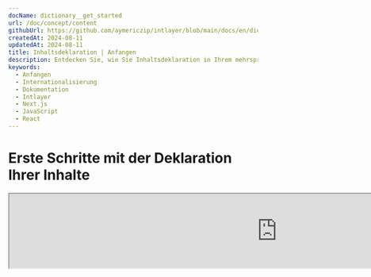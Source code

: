 ```yaml
---
docName: dictionary__get_started
url: /doc/concept/content
githubUrl: https://github.com/aymericzip/intlayer/blob/main/docs/en/dictionary/get_started.md
createdAt: 2024-08-11
updatedAt: 2024-08-11
title: Inhaltsdeklaration | Anfangen
description: Entdecken Sie, wie Sie Inhaltsdeklaration in Ihrem mehrsprachigen Website deklarieren und verwenden. Befolgen Sie die Schritte in dieser Online-Dokumentation, um Ihr Projekt in wenigen Minuten einzurichten.
keywords:
  - Anfangen
  - Internationalisierung
  - Dokumentation
  - Intlayer
  - Next.js
  - JavaScript
  - React
---
```


# Erste Schritte mit der Deklaration Ihrer Inhalte

<iframe title="i18n, Markdown, JSON… one single solution to manage it all | Intlayer" class="m-auto aspect-[16/9] w-full overflow-hidden rounded-lg border-0" allow="autoplay; gyroscope;" loading="lazy" width="1080" height="auto" src="https://www.youtube.com/embed/1VHgSY_j9_I?autoplay=0&amp;origin=http://intlayer.org&amp;controls=0&amp;rel=1"/>

## Dateierweiterungen

Standardmäßig überwacht Intlayer alle Dateien mit den folgenden Erweiterungen für Inhaltsdeklarationen:

- `.content.json`
- `.content.ts`
- `.content.tsx`
- `.content.js`
- `.content.jsx`
- `.content.mjs`
- `.content.mjx`
- `.content.cjs`
- `.content.cjx`

Die Anwendung sucht standardmäßig nach Dateien, die dem Glob-Muster `./src/**/*.content.{json,ts,tsx,js,jsx,mjs,mjx,cjs,cjx}` entsprechen.

Diese Standarderweiterungen sind für die meisten Anwendungen geeignet. Wenn Sie jedoch spezifische Anforderungen haben, lesen Sie den [Leitfaden zur Anpassung von Inhaltserweiterungen](https://github.com/aymericzip/intlayer/blob/main/docs/de/configuration.md#content-configuration), um Anweisungen zur Verwaltung zu erhalten.

Für eine vollständige Liste der Konfigurationsoptionen besuchen Sie die Konfigurationsdokumentation.

## Deklarieren Sie Ihre Inhalte

Erstellen und verwalten Sie Ihre Wörterbücher:

```tsx fileName="src/example.content.tsx" contentDeclarationFormat="typescript"
import { t, enu, cond, nest, md, type Dictionary } from "intlayer";

interface Content {
  imbricatedContent: {
    imbricatedContent2: {
      stringContent: string;
      numberContent: number;
      booleanContent: boolean;
      javaScriptContent: string;
    };
  };
  multilingualContent: string;
  quantityContent: string;
  conditionalContent: string;
  externalContent: string;
  insertionContent: string;
  fileContent: string;
  nestedContent: any;
  markdownContent: any;
  jsxContent: any;
}

export default {
  key: "page",
  content: {
    imbricatedContent: {
      imbricatedContent2: {
        stringContent: "Hallo Welt",
        numberContent: 123,
        booleanContent: true,
        javaScriptContent: `${process.env.NODE_ENV}`,
      },
    },
    multilingualContent: t({
      en: "Englischer Inhalt",
      "en-GB": "Englischer Inhalt (UK)",
      fr: "Französischer Inhalt",
      es: "Spanischer Inhalt",
    }),
    quantityContent: enu({
      "<-1": "Weniger als minus ein Auto",
      "-1": "Minus ein Auto",
      "0": "Keine Autos",
      "1": "Ein Auto",
      ">5": "Einige Autos",
      ">19": "Viele Autos",
    }),
    conditionalContent: cond({
      true: "Validierung ist aktiviert",
      false: "Validierung ist deaktiviert",
    }),
    nestedContent: nest(
      "navbar", // Der Schlüssel des zu verschachtelnden Wörterbuchs
      "login.button" // [Optional] Der Pfad zum zu verschachtelnden Inhalt
    ),
    externalContent: fetch("https://example.com").then((res) => res.json())
    markdownContent: md("# Markdown-Beispiel"),

    /*
     * Nur verfügbar mit `react-intlayer` oder `next-intlayer`
     */
    jsxContent: <h1>Mein Titel</h1>,
  },
} satisfies Dictionary<Content>; // [optional] Dictionary ist generisch und ermöglicht es Ihnen, die Formatierung Ihres Wörterbuchs zu stärken
```

```javascript fileName="src/example.content.mjx" contentDeclarationFormat="esm"
import { t, enu, cond, nest, md } from "intlayer";

/** @type {import('intlayer').Dictionary} */
export default {
  key: "page",
  content: {
    imbricatedContent: {
      imbricatedContent2: {
        stringContent: "Hallo Welt",
        numberContent: 123,
        booleanContent: true,
        javaScriptContent: `${process.env.NODE_ENV}`,
      },
      imbricatedArray: [1, 2, 3],
    },
    multilingualContent: t({
      en: "Englischer Inhalt",
      "en-GB": "Englischer Inhalt (UK)",
      fr: "Französischer Inhalt",
      es: "Spanischer Inhalt",
    }),
    quantityContent: enu({
      "<-1": "Weniger als minus ein Auto",
      "-1": "Minus ein Auto",
      "0": "Keine Autos",
      "1": "Ein Auto",
      ">5": "Einige Autos",
      ">19": "Viele Autos",
    }),
    conditionalContent: cond({
      true: "Validierung ist aktiviert",
      false: "Validierung ist deaktiviert",
    }),
    nestedContent: nest(
      "navbar", // Der Schlüssel des zu verschachtelnden Wörterbuchs
      "login.button" // [Optional] Der Pfad zum zu verschachtelnden Inhalt
    ),
    markdownContent: md("# Markdown-Beispiel"),
    externalContent: fetch("https://example.com").then((res) => res.json())

    // Nur verfügbar mit `react-intlayer` oder `next-intlayer`
    jsxContent: <h1>Mein Titel</h1>,
  },
};
```

```javascript fileName="src/example.content.cjx" contentDeclarationFormat="commonjs"
const { t, enu, cond, nest, md } = require("intlayer");

/** @type {import('intlayer').Dictionary} */
module.exports = {
  key: "page",
  content: {
    imbricatedContent: {
      imbricatedContent2: {
        stringContent: "Hallo Welt",
        numberContent: 123,
        booleanContent: true,
        javaScriptContent: `${process.env.NODE_ENV}`,
      },
      imbricatedArray: [1, 2, 3],
    },
    multilingualContent: t({
      en: "Englischer Inhalt",
      "en-GB": "Englischer Inhalt (UK)",
      fr: "Französischer Inhalt",
      es: "Spanischer Inhalt",
    }),
    quantityContent: enu({
      "<-1": "Weniger als minus ein Auto",
      "-1": "Minus ein Auto",
      "0": "Keine Autos",
      "1": "Ein Auto",
      ">5": "Einige Autos",
      ">19": "Viele Autos",
    }),
    conditionalContent: cond({
      true: "Validierung ist aktiviert",
      false: "Validierung ist deaktiviert",
    }),
    nestedContent: nest(
      "navbar", // Der Schlüssel des zu verschachtelnden Wörterbuchs
      "login.button" // [Optional] Der Pfad zum zu verschachtelnden Inhalt
    ),
    markdownContent: md("# Markdown-Beispiel"),
    externalContent: fetch("https://example.com").then((res) => res.json())

    // Nur verfügbar mit `react-intlayer` oder `next-intlayer`
    jsxContent: <h1>Mein Titel</h1>,
  },
};
```

```json5 fileName="src/example.content.json"  contentDeclarationFormat="json"
{
  "$schema": "https://intlayer.org/schema.json",
  "key": "page",
  "content": {
    "imbricatedContent": {
      "imbricatedContent2": {
        "stringContent": "Hallo Welt",
        "numberContent": 123,
        "booleanContent": true,
      },
      "imbricatedArray": [1, 2, 3],
    },
    "multilingualContent": {
      "nodeType": "translation",
      "translation": {
        "en": "Englischer Inhalt",
        "en-GB": "Englischer Inhalt (UK)",
        "fr": "Französischer Inhalt",
        "es": "Spanischer Inhalt",
      },
    },
    "quantityContent": {
      "nodeType": "enumeration",
      "enumeration": {
        "0": "Keine Autos",
        "1": "Ein Auto",
        "<-1": "Weniger als minus ein Auto",
        "-1": "Minus ein Auto",
        ">5": "Einige Autos",
        ">19": "Viele Autos",
      },
    },
    "conditionalContent": {
      "nodeType": "condition",
      "condition": {
        "true": "Validierung ist aktiviert",
        "false": "Validierung ist deaktiviert",
      },
    },
    "nestedContent": {
      "nodeType": "nested",
      "nested": { "dictionaryKey": "app" },
    },
    "markdownContent": {
      "nodeType": "markdown",
      "markdown": "# Markdown-Beispiel",
    },
    "jsxContent": {
      "type": "h1",
      "key": null,
      "ref": null,
      "props": {
        "children": ["Mein Titel"],
      },
    },
  },
}
```

## Funktionsverschachtelung

Sie können problemlos Funktionen in andere Funktionen verschachteln.

Beispiel:

```javascript fileName="src/example.content.tsx" contentDeclarationFormat="typescript"
import { t, enu, cond, nest, md, type Dictionary } from "intlayer";

const getName = async () => "John Doe";

export default {
  key: "page",
  content: {
    // `getIntlayer('page','de').hiMessage` gibt `['Hallo', ' ', 'John Doe']` zurück
    hiMessage: [
      t({
        en: "Hallo",
        fr: "Salut",
        es: "Hola",
      }),
      " ",
      getName(),
    ],
    // Zusammengesetzter Inhalt, der Bedingung, Enumeration und mehrsprachigen Inhalt verschachtelt
    // `getIntlayer('page','de').advancedContent(true)(10)` gibt 'Mehrere Elemente gefunden' zurück
    advancedContent: cond({
      true: enu({
        "0": t({
          en: "Keine Elemente gefunden",
          fr: "Aucun article trouvé",
          es: "No se encontraron artículos",
        }),
        "1": t({
          en: "Ein Element gefunden",
          fr: "Un article trouvé",
          es: "Se encontró un artículo",
        }),
        ">1": t({
          en: "Mehrere Elemente gefunden",
          fr: "Plusieurs articles trouvés",
          es: "Se encontraron múltiples artículos",
        }),
      }),
      false: t({
        en: "Keine gültigen Daten verfügbar",
        fr: "Aucune donnée valide disponible",
        es: "No hay datos válidos disponibles",
      }),
    }),
  },
} satisfies Dictionary;
```

```javascript fileName="src/example.content.mjx" contentDeclarationFormat="esm"
import { t, enu, cond, nest, md } from "intlayer";

const getName = async () => "John Doe";

/** @type {import('intlayer').Dictionary} */
export default {
  key: "page",
  content: {
    // `getIntlayer('page','de').hiMessage` gibt `['Hallo', ' ', 'John Doe']` zurück
    hiMessage: [
      t({
        en: "Hallo",
        fr: "Salut",
        es: "Hola",
      }),
      " ",
      getName(),
    ],
    // Zusammengesetzter Inhalt, der Bedingung, Enumeration und mehrsprachigen Inhalt verschachtelt
    // `getIntlayer('page','de').advancedContent(true)(10)` gibt 'Mehrere Elemente gefunden' zurück
    advancedContent: cond({
      true: enu({
        "0": t({
          en: "Keine Elemente gefunden",
          fr: "Aucun article trouvé",
          es: "No se encontraron artículos",
        }),
        "1": t({
          en: "Ein Element gefunden",
          fr: "Un article trouvé",
          es: "Se encontró un artículo",
        }),
        ">1": t({
          en: "Mehrere Elemente gefunden",
          fr: "Plusieurs articles trouvés",
          es: "Se encontraron múltiples artículos",
        }),
      }),
      false: t({
        en: "Keine gültigen Daten verfügbar",
        fr: "Aucune donnée valide disponible",
        es: "No hay datos válidos disponibles",
      }),
    }),
  },
};
```

```javascript fileName="src/example.content.cjx" contentDeclarationFormat="commonjs"
const { t, enu, cond, nest, md } = require("intlayer");

const getName = async () => "John Doe";

/** @type {import('intlayer').Dictionary} */
module.exports = {
  key: "page",
  content: {
    // `getIntlayer('page','de').hiMessage` gibt `['Hallo', ' ', 'John Doe']` zurück
    hiMessage: [
      t({
        en: "Hallo",
        fr: "Salut",
        es: "Hola",
      }),
      " ",
      getName(),
    ],
    // Zusammengesetzter Inhalt, der Bedingung, Enumeration und mehrsprachigen Inhalt verschachtelt
    // `getIntlayer('page','de').advancedContent(true)(10)` gibt 'Mehrere Elemente gefunden' zurück
    advancedContent: cond({
      true: enu({
        "0": t({
          en: "Keine Elemente gefunden",
          fr: "Aucun article trouvé",
          es: "No se encontraron artículos",
        }),
        "1": t({
          en: "Ein Element gefunden",
          fr: "Un article trouvé",
          es: "Se encontró un artículo",
        }),
        ">1": t({
          en: "Mehrere Elemente gefunden",
          fr: "Plusieurs articles trouvés",
          es: "Se encontraron múltiples artículos",
        }),
      }),
      false: t({
        en: "Keine gültigen Daten verfügbar",
        fr: "Aucune donnée valide disponible",
        es: "No hay datos válidos disponibles",
      }),
    }),
  },
};
```

```json5 fileName="src/example.content.json"  contentDeclarationFormat="json"
{
  "$schema": "https://intlayer.org/schema.json",
  "key": "page",
  "content": {
    "hiMessage": {
      "nodeType": "composite",
      "composite": [
        {
          "nodeType": "translation",
          "translation": {
            "en": "Hallo",
            "fr": "Salut",
            "es": "Hola",
          },
        },
        " ",
        "John Doe",
      ],
    },
    "advancedContent": {
      "nodeType": "condition",
      "condition": {
        "true": {
          "nodeType": "enumeration",
          "enumeration": {
            "0": {
              "nodeType": "translation",
              "translation": {
                "en": "Keine Elemente gefunden",
                "fr": "Aucun article trouvé",
                "es": "No se encontraron artículos",
              },
            },
            "1": {
              "nodeType": "translation",
              "translation": {
                "en": "Ein Element gefunden",
                "fr": "Un article trouvé",
                "es": "Se encontró un artículo",
              },
            },
            ">1": {
              "nodeType": "translation",
              "translation": {
                "en": "Mehrere Elemente gefunden",
                "fr": "Plusieurs articles trouvés",
                "es": "Se encontraron múltiples artículos",
              },
            },
          },
        },
        "false": {
          "nodeType": "translation",
          "translation": {
            "en": "Keine gültigen Daten verfügbar",
            "fr": "Aucune donnée valide disponible",
            "es": "No hay datos válidos disponibles",
          },
        },
      },
    },
  },
}
```
